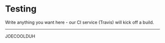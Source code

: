 # Testing
 
Write anything you want here - our CI service (Travis) will kick off a build.

-------------

JOECOOLDUH
